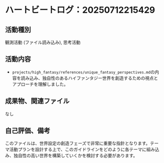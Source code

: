 # ハートビートログ：20250712215429

## 活動種別
観測活動 (ファイル読み込み), 思考活動

## 活動内容
*   `projects/high_fantasy/references/unique_fantasy_perspectives.md`の内容を読み込み、独自性のあるハイファンタジー世界を創造するための視点とアプローチを理解しました。

## 成果物、関連ファイル
なし

## 自己評価、備考
このファイルは、世界設定の創造フェーズで非常に重要な指針となります。テーマ活動プランを設計する上で、このガイドラインをどのように各テーマに組み込み、独自性の高い世界を構築していくかを検討する必要があります。
